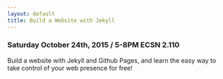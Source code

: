 ```yaml
---
layout: default
title: Build a Website with Jekyll
---
```


### Saturday October 24th, 2015 / 5-8PM ECSN 2.110

Build a website with Jekyll and Github Pages, and learn the easy way to take control of your web presence for free!

